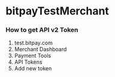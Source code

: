 # bitpayTestMerchant

### How to get API v2 Token 

1. test.bitpay.com
2. Merchant Dashboard 
3. Payment Tools 
4. API Tokens
5. Add new token

